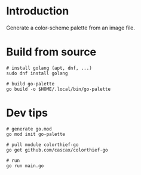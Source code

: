 # Introduction
Generate a color-scheme palette from an image file.

# Build from source
```shell
# install golang (apt, dnf, ...)
sudo dnf install golang

# build go-palette
go build -o $HOME/.local/bin/go-palette
```

# Dev tips
```shell
# generate go.mod
go mod init go-palette

# pull module colorthief-go
go get github.com/cascax/colorthief-go

# run 
go run main.go
```
